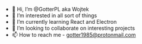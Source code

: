 - 👋 Hi, I’m @GotterPL aka Wojtek
- 👀 I’m interested in all sort of things
- 🌱 I’m currently learning React and Electron
- 💞️ I’m looking to collaborate on interesting projects
- 📫 How to reach me - gotter1985@protonmail.com

<!---
GotterPL/GotterPL is a ✨ special ✨ repository because its `README.md` (this file) appears on your GitHub profile.
You can click the Preview link to take a look at your changes.
--->
